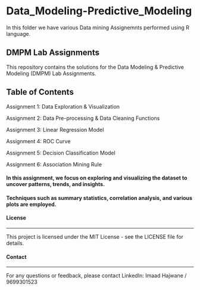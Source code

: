 # Data_Modeling-Predictive_Modeling

In this folder we have various Data mining Assignemnts performed using R language.

DMPM Lab Assignments
------------------------
This repository contains the solutions for the Data Modeling & Predictive Modeling (DMPM) Lab Assignments.

Table of Contents
--------------------------
Assignment 1: Data Exploration & Visualization

Assignment 2: Data Pre-processing & Data Cleaning Functions

Assignment 3: Linear Regression Model

Assignment 4: ROC Curve

Assignment 5: Decision Classification Model

Assignment 6: Association Mining Rule





#### In this assignment, we focus on exploring and visualizing the dataset to uncover patterns, trends, and insights. 

#### Techniques such as summary statistics, correlation analysis, and various plots are employed.



#### License
-------------
This project is licensed under the MIT License - see the LICENSE file for details.

#### Contact
-------------
For any questions or feedback, please contact LinkedIn: Imaad Hajwane / 9699301523

